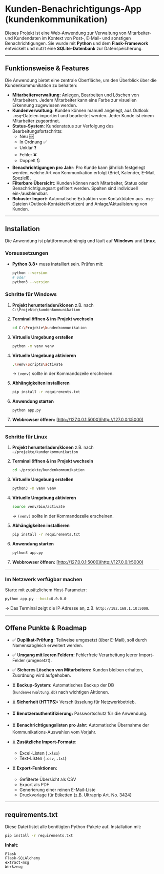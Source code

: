 # Kunden-Benachrichtigungs-App (kundenkommunikation)

Dieses Projekt ist eine Web-Anwendung zur Verwaltung von Mitarbeiter- und Kundendaten im Kontext von Post-, E-Mail- und sonstigen Benachrichtigungen.
Sie wurde mit **Python** und dem **Flask-Framework** entwickelt und nutzt eine **SQLite-Datenbank** zur Datenspeicherung.

---

## Funktionsweise & Features

Die Anwendung bietet eine zentrale Oberfläche, um den Überblick über die Kundenkommunikation zu behalten:

- **Mitarbeiterverwaltung:** Anlegen, Bearbeiten und Löschen von Mitarbeitern. Jedem Mitarbeiter kann eine Farbe zur visuellen Erkennung zugewiesen werden.
- **Kundenverwaltung:** Kunden können manuell angelegt, aus Outlook `.msg`-Dateien importiert und bearbeitet werden. Jeder Kunde ist einem Mitarbeiter zugeordnet.
- **Status-System:** Kundenstatus zur Verfolgung des Bearbeitungsfortschritts:
  - Neu 🆕
  - In Ordnung ✅
  - Unklar ❓
  - Fehler ❌
  - Doppelt 🔃
- **Benachrichtigungen pro Jahr:** Pro Kunde kann jährlich festgelegt werden, welche Art von Kommunikation erfolgt (Brief, Kalender, E-Mail, Speziell).
- **Filterbare Übersicht:** Kunden können nach Mitarbeiter, Status oder Benachrichtigungsart gefiltert werden. Spalten sind individuell ein-/ausblendbar.
- **Robuster Import:** Automatische Extraktion von Kontaktdaten aus `.msg`-Dateien (Outlook-Kontakte/Notizen) und Anlage/Aktualisierung von Kunden.

---

## Installation

Die Anwendung ist plattformunabhängig und läuft auf **Windows** und **Linux**.

### Voraussetzungen

- **Python 3.8+** muss installiert sein.
  Prüfen mit:

  ```bash
  python --version
  # oder
  python3 --version
  ```

### Schritte für Windows

1. **Projekt herunterladen/klonen**
   z.B. nach `C:\Projekte\kundenkommunikation`

2. **Terminal öffnen & ins Projekt wechseln**

   ```bash
   cd C:\Projekte\kundenkommunikation
   ```

3. **Virtuelle Umgebung erstellen**

   ```bash
   python -m venv venv
   ```

4. **Virtuelle Umgebung aktivieren**

   ```bash
   .\venv\Scripts\activate
   ```

   → `(venv)` sollte in der Kommandozeile erscheinen.

5. **Abhängigkeiten installieren**

   ```bash
   pip install -r requirements.txt
   ```

6. **Anwendung starten**

   ```bash
   python app.py
   ```

7. **Webbrowser öffnen:**
   [http://127.0.0.1:5000](http://127.0.0.1:5000)

---

### Schritte für Linux

1. **Projekt herunterladen/klonen**
   z.B. nach `~/projekte/kundenkommunikation`

2. **Terminal öffnen & ins Projekt wechseln**

   ```bash
   cd ~/projekte/kundenkommunikation
   ```

3. **Virtuelle Umgebung erstellen**

   ```bash
   python3 -m venv venv
   ```

4. **Virtuelle Umgebung aktivieren**

   ```bash
   source venv/bin/activate
   ```

   → `(venv)` sollte in der Kommandozeile erscheinen.

5. **Abhängigkeiten installieren**

   ```bash
   pip install -r requirements.txt
   ```

6. **Anwendung starten**

   ```bash
   python3 app.py
   ```

7. **Webbrowser öffnen:**
   [http://127.0.0.1:5000](http://127.0.0.1:5000)

---

### Im Netzwerk verfügbar machen

Starte mit zusätzlichem Host-Parameter:

```bash
python app.py --host=0.0.0.0
```

→ Das Terminal zeigt die IP-Adresse an, z.B. `http://192.168.1.10:5000`.

---

## Offene Punkte & Roadmap

- ✅ **Duplikat-Prüfung:** Teilweise umgesetzt (über E-Mail), soll durch Namensabgleich erweitert werden.
- ✅ **Umgang mit leeren Feldern:** Fehlerfreie Verarbeitung leerer Import-Felder (umgesetzt).
- ✅ **Sicheres Löschen von Mitarbeitern:** Kunden bleiben erhalten, Zuordnung wird aufgehoben.
- ⏳ **Backup-System:** Automatisches Backup der DB (`kundenverwaltung.db`) nach wichtigen Aktionen.
- ⏳ **Sicherheit (HTTPS):** Verschlüsselung für Netzwerkbetrieb.
- ⏳ **Benutzerauthentifizierung:** Passwortschutz für die Anwendung.
- ⏳ **Benachrichtigungslisten pro Jahr:** Automatische Übernahme der Kommunikations-Auswahlen vom Vorjahr.
- ⏳ **Zusätzliche Import-Formate:**

  - Excel-Listen (`.xlsx`)
  - Text-Listen (`.csv`, `.txt`)

- ⏳ **Export-Funktionen:**

  - Gefilterte Übersicht als CSV
  - Export als PDF
  - Generierung einer reinen E-Mail-Liste
  - Druckvorlage für Etiketten (z.B. Ultraprip Art. No. 3424)

---

## requirements.txt

Diese Datei listet alle benötigten Python-Pakete auf.
Installation mit:

```bash
pip install -r requirements.txt
```

**Inhalt:**

```plaintext
Flask
Flask-SQLAlchemy
extract-msg
Werkzeug
```
